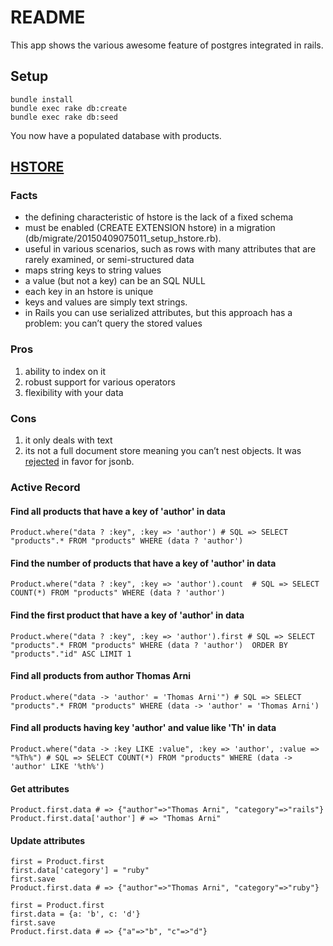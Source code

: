 # README

This app shows the various awesome feature of postgres integrated in rails.

## Setup
````
bundle install
bundle exec rake db:create
bundle exec rake db:seed
````

You now have a populated database with products.

## [HSTORE](http://www.postgresql.org/docs/9.1/static/hstore.html)

### Facts
- the defining characteristic of hstore is the lack of a fixed schema
- must be enabled (CREATE EXTENSION hstore) in a migration (db/migrate/20150409075011_setup_hstore.rb).
- useful in various scenarios, such as rows with many attributes that are rarely examined, or semi-structured data
- maps string keys to string values
- a value (but not a key) can be an SQL NULL
- each key in an hstore is unique
- keys and values are simply text strings.
- in Rails you can use serialized attributes, but this approach has a problem: you can’t query the stored values

### Pros
1. ability to index on it
2. robust support for various operators
3. flexibility with your data

### Cons
1. it only deals with text
2. its not a full document store meaning you can’t nest objects. It was [rejected](http://www.sigaev.ru/git/gitweb.cgi?p=hstore.git;a=blob_plain;f=README;hb=HEAD) in favor for jsonb.

### Active Record
#### Find all products that have a key of 'author' in data
`Product.where("data ? :key", :key => 'author') # SQL => SELECT "products".* FROM "products" WHERE (data ? 'author')`

#### Find the number of products that have a key of 'author' in data
`Product.where("data ? :key", :key => 'author').count  # SQL => SELECT COUNT(*) FROM "products" WHERE (data ? 'author')`

#### Find the first product that have a key of 'author' in data
`Product.where("data ? :key", :key => 'author').first # SQL => SELECT  "products".* FROM "products" WHERE (data ? 'author')  ORDER BY "products"."id" ASC LIMIT 1`

#### Find all products from author Thomas Arni
`Product.where("data -> 'author' = 'Thomas Arni'") # SQL => SELECT "products".* FROM "products" WHERE (data -> 'author' = 'Thomas Arni')`

#### Find all products having key 'author' and value like 'Th' in data
`Product.where("data -> :key LIKE :value", :key => 'author', :value => "%Th%") # SQL => SELECT COUNT(*) FROM "products" WHERE (data -> 'author' LIKE '%th%')`

#### Get attributes
````
Product.first.data # => {"author"=>"Thomas Arni", "category"=>"rails"}
Product.first.data['author'] # => "Thomas Arni"
````

#### Update attributes

````
first = Product.first
first.data['category'] = "ruby"
first.save
Product.first.data # => {"author"=>"Thomas Arni", "category"=>"ruby"}

first = Product.first
first.data = {a: 'b', c: 'd'}
first.save
Product.first.data # => {"a"=>"b", "c"=>"d"}
````


